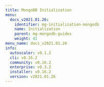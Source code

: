```yaml
---
title: MongoDB Initialization
menu:
  docs_v2021.01.26:
    identifier: mg-initialization-mongodb
    name: Initialization
    parent: mg-mongodb-guides
    weight: 41
menu_name: docs_v2021.01.26
info:
  autoscaler: v0.1.2
  cli: v0.16.2
  community: v0.16.2
  enterprise: v0.3.2
  installer: v0.16.2
  version: v2021.01.26
---
```


